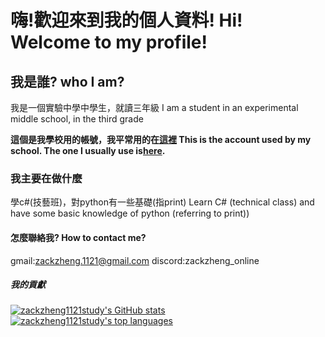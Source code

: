 # 嗨!歡迎來到我的個人資料!  Hi! Welcome to my profile!
## 我是誰? who I am?
我是一個實驗中學中學生，就讀三年級 I am a student in an experimental middle school, in the third grade

**這個是我學校用的帳號，我平常用的在[這裡](https://github.com/zackzheng1121) This is the account used by my school. The one I usually use is[here](https://github.com/zackzheng1121).**
### 我主要在做什麼
學c#(技藝班)，對python有一些基礎(指print)    Learn C# (technical class) and have some basic knowledge of python (referring to print))
#### 怎麼聯絡我? How to contact me?
gmail:zackzheng.1121@gmail.com
discord:zackzheng_online
##### 我的貢獻 
[![zackzheng1121study's GitHub stats](https://github-readme-stats.vercel.app/api?username=zackzheng1121study)](https://github.com/anuraghazra/github-readme-stats)
[![zackzheng1121study's top languages](https://github-readme-stats.vercel.app/api/top-langs/?username=zackzheng1121study)](https://github.com/anuraghazra/github-readme-stats)
